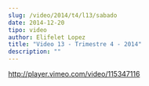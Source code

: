 ```yaml
---
slug: /video/2014/t4/l13/sabado
date: 2014-12-20
tipo: video
author: Elifelet Lopez
title: "Video 13 - Trimestre 4 - 2014"
description: ""
---
```


http://player.vimeo.com/video/115347116
